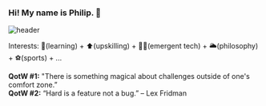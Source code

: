 ### Hi! My name is Philip. 👋
![header](https://user-images.githubusercontent.com/66290921/147894676-e8cacc66-db11-4503-bcee-ae7471e82325.jpg)

Interests: :sponge:(learning) + :arrow_up:(upskilling) + :technologist:(emergent tech) + :sun_behind_large_cloud:(philosophy) + :soccer:(sports) + ...

**QotW #1:** "There is something magical about challenges outside of one's comfort zone.”  
**QotW #2:** “Hard is a feature not a bug.” – Lex Fridman
<!--
**philipjpark/philipjpark** is a ✨ _special_ ✨ repository because its `README.md` (this file) appears on your GitHub profile.

Here are some ideas to get you started:

- 🔭 I’m currently working on ...
- 🌱 I’m currently learning ...
- 👯 I’m looking to collaborate on ...
- 🤔 I’m looking for help with ...
- 💬 Ask me about ...
- 📫 How to reach me: ...
- 😄 Pronouns: ...
- ⚡ Fun fact: ...
-->
